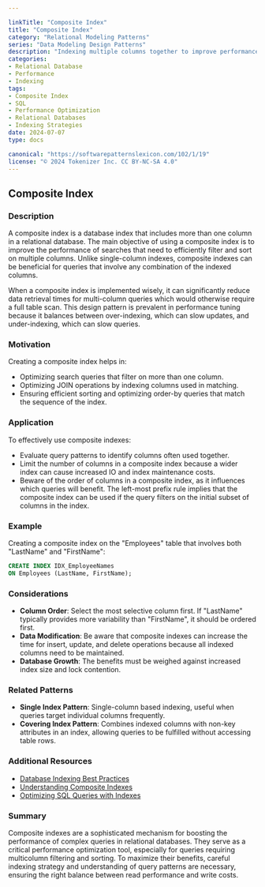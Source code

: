 ```yaml
---

linkTitle: "Composite Index"
title: "Composite Index"
category: "Relational Modeling Patterns"
series: "Data Modeling Design Patterns"
description: "Indexing multiple columns together to improve performance for queries involving those columns."
categories:
- Relational Database
- Performance
- Indexing
tags:
- Composite Index
- SQL
- Performance Optimization
- Relational Databases
- Indexing Strategies
date: 2024-07-07
type: docs

canonical: "https://softwarepatternslexicon.com/102/1/19"
license: "© 2024 Tokenizer Inc. CC BY-NC-SA 4.0"
---
```


## Composite Index

### Description

A composite index is a database index that includes more than one column in a relational database. The main objective of using a composite index is to improve the performance of searches that need to efficiently filter and sort on multiple columns. Unlike single-column indexes, composite indexes can be beneficial for queries that involve any combination of the indexed columns.

When a composite index is implemented wisely, it can significantly reduce data retrieval times for multi-column queries which would otherwise require a full table scan. This design pattern is prevalent in performance tuning because it balances between over-indexing, which can slow updates, and under-indexing, which can slow queries.

### Motivation

Creating a composite index helps in:
- Optimizing search queries that filter on more than one column.
- Optimizing JOIN operations by indexing columns used in matching.
- Ensuring efficient sorting and optimizing order-by queries that match the sequence of the index.

### Application

To effectively use composite indexes:
- Evaluate query patterns to identify columns often used together.
- Limit the number of columns in a composite index because a wider index can cause increased IO and index maintenance costs.
- Beware of the order of columns in a composite index, as it influences which queries will benefit. The left-most prefix rule implies that the composite index can be used if the query filters on the initial subset of columns in the index.

### Example

Creating a composite index on the "Employees" table that involves both "LastName" and "FirstName":

```sql
CREATE INDEX IDX_EmployeeNames 
ON Employees (LastName, FirstName);
```

### Considerations

- **Column Order**: Select the most selective column first. If "LastName" typically provides more variability than "FirstName", it should be ordered first.
- **Data Modification**: Be aware that composite indexes can increase the time for insert, update, and delete operations because all indexed columns need to be maintained.
- **Database Growth**: The benefits must be weighed against increased index size and lock contention.

### Related Patterns

- **Single Index Pattern**: Single-column based indexing, useful when queries target individual columns frequently.
- **Covering Index Pattern**: Combines indexed columns with non-key attributes in an index, allowing queries to be fulfilled without accessing table rows.

### Additional Resources

- [Database Indexing Best Practices](https://example.com/database-indexing)
- [Understanding Composite Indexes](https://example.com/composite-index-explanation)
- [Optimizing SQL Queries with Indexes](https://example.com/sql-index-optimization)

### Summary

Composite indexes are a sophisticated mechanism for boosting the performance of complex queries in relational databases. They serve as a critical performance optimization tool, especially for queries requiring multicolumn filtering and sorting. To maximize their benefits, careful indexing strategy and understanding of query patterns are necessary, ensuring the right balance between read performance and write costs.
